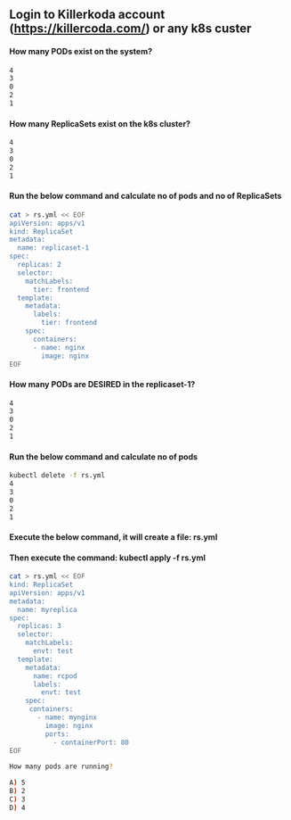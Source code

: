 ## Login to Killerkoda account (https://killercoda.com/) or any k8s custer
#### How many PODs exist on the system?
```sh
4
3
0
2
1
```
#### How many ReplicaSets exist on the k8s cluster?
```sh
4
3
0
2
1
```
#### Run the below command and calculate no of pods and no of ReplicaSets
```sh
cat > rs.yml << EOF
apiVersion: apps/v1
kind: ReplicaSet
metadata:
  name: replicaset-1
spec:
  replicas: 2
  selector:
    matchLabels:
      tier: frontend
  template:
    metadata:
      labels:
        tier: frontend
    spec:
      containers:
      - name: nginx
        image: nginx
EOF
```

#### How many PODs are DESIRED in the replicaset-1?
```sh
4
3
0
2
1
```
#### Run the below command and calculate no of pods
```sh
kubectl delete -f rs.yml
4
3
0
2
1
```
#### Execute the below command, it will create a file: rs.yml
#### Then execute the command: kubectl apply -f rs.yml
```sh
cat > rs.yml << EOF
kind: ReplicaSet               
apiVersion: apps/v1
metadata:
  name: myreplica
spec:
  replicas: 3            
  selector:
    matchLabels:  
      envt: test                             
  template:                
    metadata:
      name: rcpod
      labels:            
        envt: test
    spec:
     containers:
       - name: mynginx
         image: nginx
         ports:
           - containerPort: 80
EOF

How many pods are running?

A) 5
B) 2
C) 3
D) 4
```

